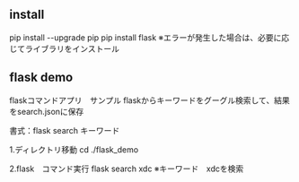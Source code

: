 
## install
pip install --upgrade pip
pip install flask
※エラーが発生した場合は、必要に応じてライブラリをインストール


## flask demo
flaskコマンドアプリ　サンプル
flaskからキーワードをグーグル検索して、結果をsearch.jsonに保存

書式：flask search キーワード

1.ディレクトリ移動
cd ./flask_demo

2.flask　コマンド実行
flask search xdc
※キーワード　xdcを検索

